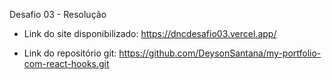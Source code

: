 Desafio 03 - Resolução

- Link do site disponibilizado: https://dncdesafio03.vercel.app/

- Link do repositório git: https://github.com/DeysonSantana/my-portfolio-com-react-hooks.git